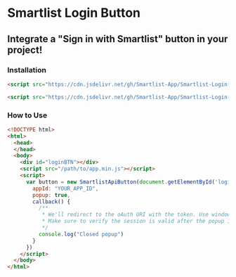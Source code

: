 # Smartlist Login Button
## Integrate a "Sign in with Smartlist" button in your project!

### Installation
```html
<script src="https://cdn.jsdelivr.net/gh/Smartlist-App/Smartlist-Login-Button@2.0.0/app.min.js" async defer></script>
```
```html
<script src="https://cdn.jsdelivr.net/gh/Smartlist-App/Smartlist-Login-Button@2.0.0/app.js" async defer></script>
```

### How to Use
```html
<!DOCTYPE html>
<html>
  <head>
  </head>
  <body>
    <div id="loginBTN"></div>
    <script src="/path/to/app.min.js"></script>
    <script>
      var button = new SmartlistApiButton(document.getElementById('loginBTN'), {
        appId: "YOUR_APP_ID",
        popup: true,
        callback() {
          /**
           * We'll redirect to the oAuth URI with the token. Use window.close() to close the login window after authorization is complete
           * Make sure to verify the session is valid after the popup is closed!
           */
          console.log("Closed popup")
        }
      })
    </script>
  </body>
</html>
```
